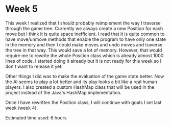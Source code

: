 # Week 5

This week I realized that I should probably reimplement the way I traverse through the game tree. Currently we always create a new Position for each move but I think it is quite space inefficient. I read that it is quite common to have move/unmove methods that enable the program to have only one state in the memory and then I could make moves and undo moves and traverse the tree in that way. This would save a lot of memory. However, that would require me to rewrite the whole Position class which is already almost 1000 lines of code. I started doing it already but it is not ready for this week so I don't want to release it yet. 

Other things I did was to make the evaluation of the game state better. Now the AI seems to play a lot better and its play looks a bit like a real human players. I also created a custom HashMap class that will be used in the project instead of the Java's HashMap implementation. 

Once I have rewritten the Position class, I will continue with goals I set last week (week 4).

Estimated time used: 6 hours